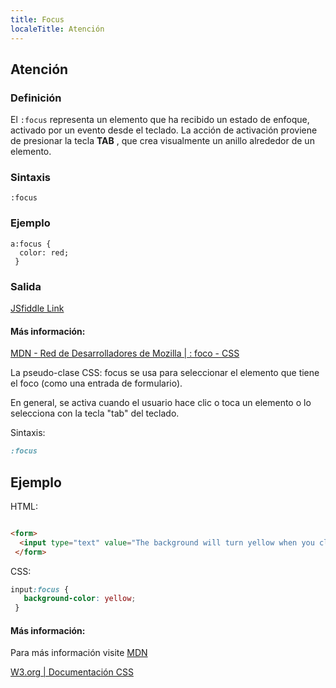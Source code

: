 ```yaml
---
title: Focus
localeTitle: Atención
---
```

## Atención

### Definición

El `:focus` representa un elemento que ha recibido un estado de enfoque, activado por un evento desde el teclado. La acción de activación proviene de presionar la tecla **TAB** , que crea visualmente un anillo alrededor de un elemento.

### Sintaxis

`:focus`

### Ejemplo
```
a:focus { 
  color: red; 
 } 
```

### Salida

[JSfiddle Link](https://jsfiddle.net/ejae7vb3/1/)

#### Más información:

[MDN - Red de Desarrolladores de Mozilla | : foco - CSS](https://developer.mozilla.org/en-US/docs/Web/CSS/:focus)

La pseudo-clase CSS: focus se usa para seleccionar el elemento que tiene el foco (como una entrada de formulario).

En general, se activa cuando el usuario hace clic o toca un elemento o lo selecciona con la tecla "tab" del teclado.

Sintaxis:

```css
:focus 
```

## Ejemplo

HTML:

```html

<form> 
  <input type="text" value="The background will turn yellow when you click on it."> 
 </form> 
```

CSS:

```css
input:focus { 
   background-color: yellow; 
 } 
```

#### Más información:

Para más información visite [MDN](https://developer.mozilla.org/en-US/docs/Web/CSS/:focus)

[W3.org | Documentación CSS](https://www.w3.org/TR/CSS2/selector.html#dynamic-pseudo-classes)